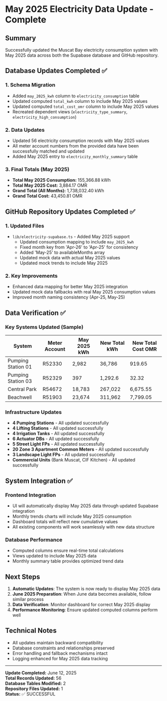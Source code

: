# May 2025 Electricity Data Update - Complete

## Summary
Successfully updated the Muscat Bay electricity consumption system with May 2025 data across both the Supabase database and GitHub repository.

## Database Updates Completed ✅

### 1. Schema Migration
- Added `may_2025_kwh` column to `electricity_consumption` table
- Updated computed `total_kwh` column to include May 2025 values
- Updated computed `total_cost_omr` column to include May 2025 values
- Recreated dependent views (`electricity_type_summary`, `electricity_high_consumption`)

### 2. Data Updates
- Updated 56 electricity consumption records with May 2025 values
- All meter account numbers from the provided data have been successfully matched and updated
- Added May 2025 entry to `electricity_monthly_summary` table

### 3. Final Totals (May 2025)
- **Total May 2025 Consumption:** 155,366.88 kWh
- **Total May 2025 Cost:** 3,884.17 OMR
- **Grand Total (All Months):** 1,738,032.40 kWh
- **Grand Total Cost:** 43,450.81 OMR

## GitHub Repository Updates Completed ✅

### 1. Updated Files
- `lib/electricity-supabase.ts` - Added May 2025 support
  - Updated consumption mapping to include `may_2025_kwh`
  - Fixed month key from 'Apr-26' to 'Apr-25' for consistency
  - Added 'May-25' to availableMonths array
  - Updated mock data with actual May 2025 values
  - Updated mock trends to include May 2025

### 2. Key Improvements
- Enhanced data mapping for better May 2025 integration
- Updated mock data fallbacks with real May 2025 consumption values
- Improved month naming consistency (Apr-25, May-25)

## Data Verification ✅

### Key Systems Updated (Sample)
| System | Meter Account | May 2025 kWh | New Total kWh | New Total Cost OMR |
|--------|---------------|---------------|----------------|-------------------|
| Pumping Station 01 | R52330 | 2,982 | 36,786 | 919.65 |
| Pumping Station 03 | R52329 | 397 | 1,292.6 | 32.32 |
| Central Park | R54672 | 18,783 | 267,022 | 6,675.55 |
| Beachwell | R51903 | 23,674 | 311,962 | 7,799.05 |

### Infrastructure Updates
- **4 Pumping Stations** - All updated successfully
- **4 Lifting Stations** - All updated successfully  
- **4 Irrigation Tanks** - All updated successfully
- **6 Actuator DBs** - All updated successfully
- **5 Street Light FPs** - All updated successfully
- **20 Zone 3 Apartment Common Meters** - All updated successfully
- **3 Landscape Light FPs** - All updated successfully
- **Commercial Units** (Bank Muscat, CIF Kitchen) - All updated successfully

## System Integration ✅

### Frontend Integration
- UI will automatically display May 2025 data through updated Supabase integration
- Monthly trends charts will include May 2025 consumption
- Dashboard totals will reflect new cumulative values
- All existing components will work seamlessly with new data structure

### Database Performance
- Computed columns ensure real-time total calculations
- Views updated to include May 2025 data
- Monthly summary table provides optimized trend data

## Next Steps
1. **Automatic Updates**: The system is now ready to display May 2025 data
2. **June 2025 Preparation**: When June data becomes available, follow similar process
3. **Data Verification**: Monitor dashboard for correct May 2025 display
4. **Performance Monitoring**: Ensure updated computed columns perform well

## Technical Notes
- All updates maintain backward compatibility
- Database constraints and relationships preserved
- Error handling and fallback mechanisms intact
- Logging enhanced for May 2025 data tracking

---

**Update Completed:** June 12, 2025  
**Total Records Updated:** 56  
**Database Tables Modified:** 2  
**Repository Files Updated:** 1  
**Status:** ✅ SUCCESSFUL
